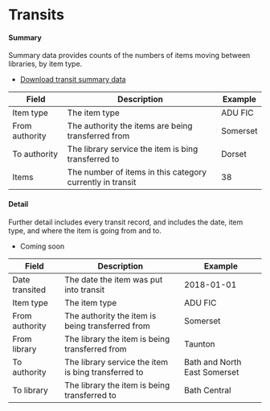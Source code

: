 Transits
========

#### Summary

Summary data provides counts of the numbers of items moving between libraries, by item type.

- [Download transit summary data](./transits_summary.csv)

| Field | Description | Example |
| ----- | ----------- | ------- |
| Item type | The item type | ADU FIC |
| From authority | The authority the items are being transferred from | Somerset |
| To authority | The library service the item is bing transferred to | Dorset |
| Items | The number of items in this category currently in transit | 38  |

#### Detail

Further detail includes every transit record, and includes the date, item type, and where the item is going from and to.

- Coming soon

| Field | Description | Example |
| ----- | ----------- | ------- |
| Date transited | The date the item was put into transit | 2018-01-01 |
| Item type | The item type | ADU FIC |
| From authority | The authority the item is being transferred from | Somerset |
| From library | The library the item is being transferred from | Taunton |
| To authority | The library service the item is bing transferred to | Bath and North East Somerset |
| To library | The library the item is being transferred to | Bath Central |
